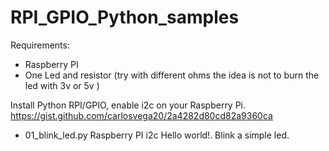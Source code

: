 # RPI_GPIO_Python_samples

Requirements:
- Raspberry PI
- One Led and resistor (try with different ohms the idea is not to burn the led with 3v or 5v )

Install Python RPI/GPIO, enable i2c on your Raspberry Pi.
https://gist.github.com/carlosvega20/2a4282d80cd82a9360ca

- 01_blink_led.py
Raspberry PI i2c Hello world!. 
Blink a simple led.



